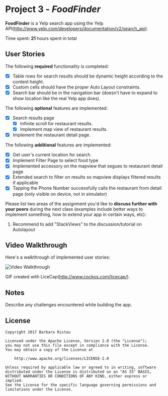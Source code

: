 # Project 3 - *FoodFinder*

**FoodFinder** is a Yelp search app using the Yelp API(http://www.yelp.com/developers/documentation/v2/search_api).

Time spent: **21** hours spent in total

## User Stories

The following **required** functionality is completed:

- [X] Table rows for search results should be dynamic height according to the content height.
- [X] Custom cells should have the proper Auto Layout constraints.
- [X] Search bar should be in the navigation bar (doesn't have to expand to show location like the real Yelp app does).

The following **optional** features are implemented:

- [X] Search results page
   - [X] Infinite scroll for restaurant results.
   - [X] Implement map view of restaurant results.
- [X] Implement the restaurant detail page.

The following **additional** features are implemented:

- [X] Get user's current location for search 
- [X] Implement Filter Page to select food type 
- [X] Implemented accessory on the mapview that segues to restaurant detail page 
- [X] Extended search to filter on results so mapview displays filtered results if applicable
- [X] Tapping the Phone Number successfully calls the restaurant from detail page (only visible on device, not in simulator)

Please list two areas of the assignment you'd like to **discuss further with your peers** during the next class (examples include better ways to implement something, how to extend your app in certain ways, etc):

1. Recommend to add "StackViews" to the discussion/tutorial on Autolayout 

## Video Walkthrough 

Here's a walkthrough of implemented user stories:

<img src='http://i.imgur.com/FleE4Ew.gif' title='Video Walkthrough' width='' alt='Video Walkthrough' />

GIF created with LiceCap(http://www.cockos.com/licecap/).

## Notes

Describe any challenges encountered while building the app.

## License

    Copyright 2017 Barbara Ristau 

    Licensed under the Apache License, Version 2.0 (the "License");
    you may not use this file except in compliance with the License.
    You may obtain a copy of the License at

        http://www.apache.org/licenses/LICENSE-2.0

    Unless required by applicable law or agreed to in writing, software
    distributed under the License is distributed on an "AS IS" BASIS,
    WITHOUT WARRANTIES OR CONDITIONS OF ANY KIND, either express or implied.
    See the License for the specific language governing permissions and
    limitations under the License.

